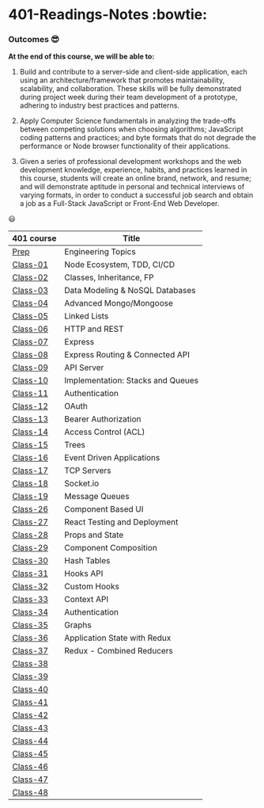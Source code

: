 # 401-Readings-Notes :bowtie:

### Outcomes :sunglasses:

**At the end of this course, we will be able to:**

1. Build and contribute to a server-side and client-side application, each using an architecture/framework that promotes maintainability, scalability, and collaboration. These skills will be fully demonstrated during project week during their team development of a prototype, adhering to industry best practices and patterns.

1. Apply Computer Science fundamentals in analyzing the trade-offs between competing solutions when choosing algorithms; JavaScript coding patterns and practices; and byte formats that do not degrade the performance or Node browser functionality of their applications.

1. Given a series of professional development workshops and the web development knowledge, experience, habits, and practices learned in this course, students will create an online brand, network, and resume; and will demonstrate aptitude in personal and technical interviews of varying formats, in order to conduct a successful job search and obtain a job as a Full-Stack JavaScript or Front-End Web Developer.

:smiley:

| 401 course                                                              | Title                             |
| ----------------------------------------------------------------------- | --------------------------------- |
| [Prep](https://yasminadaileh1.github.io/401-reading-notes/prep)         | Engineering Topics                |
| [Class-01](https://yasminadaileh1.github.io/401-reading-notes/class-01) | Node Ecosystem, TDD, CI/CD        |
| [Class-02](https://yasminadaileh1.github.io/401-reading-notes/class-02) | Classes, Inheritance, FP          |
| [Class-03](https://yasminadaileh1.github.io/401-reading-notes/class-03) | Data Modeling & NoSQL Databases   |
| [Class-04](https://yasminadaileh1.github.io/401-reading-notes/class-04) | Advanced Mongo/Mongoose           |
| [Class-05](https://yasminadaileh1.github.io/401-reading-notes/class-05) | Linked Lists                      |
| [Class-06](https://yasminadaileh1.github.io/401-reading-notes/class-06) | HTTP and REST                     |
| [Class-07](https://yasminadaileh1.github.io/401-reading-notes/class-07) | Express                           |
| [Class-08](https://yasminadaileh1.github.io/401-reading-notes/class-08) | Express Routing & Connected API   |
| [Class-09](https://yasminadaileh1.github.io/401-reading-notes/class-09) | API Server                        |
| [Class-10](https://yasminadaileh1.github.io/401-reading-notes/class-10) | Implementation: Stacks and Queues |
| [Class-11](https://yasminadaileh1.github.io/401-reading-notes/class-11) | Authentication                    |
| [Class-12](https://yasminadaileh1.github.io/401-reading-notes/class-12) | OAuth                             |
| [Class-13](https://yasminadaileh1.github.io/401-reading-notes/class-13) | Bearer Authorization              |
| [Class-14](https://yasminadaileh1.github.io/401-reading-notes/class-14) | Access Control (ACL)              |
| [Class-15](https://yasminadaileh1.github.io/401-reading-notes/class-15) | Trees                             |
| [Class-16](https://yasminadaileh1.github.io/401-reading-notes/class-16) | Event Driven Applications         |
| [Class-17](https://yasminadaileh1.github.io/401-reading-notes/class-17) | TCP Servers                       |
| [Class-18](https://yasminadaileh1.github.io/401-reading-notes/class-18) | Socket.io                         |
| [Class-19](https://yasminadaileh1.github.io/401-reading-notes/class-19) | Message Queues                    |
| [Class-26](https://yasminadaileh1.github.io/401-reading-notes/class-26) | Component Based UI                |
| [Class-27](https://yasminadaileh1.github.io/401-reading-notes/class-27) | React Testing and Deployment      |
| [Class-28](https://yasminadaileh1.github.io/401-reading-notes/class-28) | Props and State                   |
| [Class-29](https://yasminadaileh1.github.io/401-reading-notes/class-29) | Component Composition             |
| [Class-30](https://yasminadaileh1.github.io/401-reading-notes/class-30) | Hash Tables                       |
| [Class-31](https://yasminadaileh1.github.io/401-reading-notes/class-31) | Hooks API                         |
| [Class-32](https://yasminadaileh1.github.io/401-reading-notes/class-32) | Custom Hooks                      |
| [Class-33](https://yasminadaileh1.github.io/401-reading-notes/class-33) | Context API                       |
| [Class-34](https://yasminadaileh1.github.io/401-reading-notes/class-34) | Authentication                    |
| [Class-35](https://yasminadaileh1.github.io/401-reading-notes/class-35) | Graphs                            |
| [Class-36](https://yasminadaileh1.github.io/401-reading-notes/class-36) | Application State with Redux      |
| [Class-37](https://yasminadaileh1.github.io/401-reading-notes/class-37) | Redux - Combined Reducers         |
| [Class-38](https://yasminadaileh1.github.io/401-reading-notes/class-38) |                                   |
| [Class-39](https://yasminadaileh1.github.io/401-reading-notes/class-39) |                                   |
| [Class-40](https://yasminadaileh1.github.io/401-reading-notes/class-40) |                                   |
| [Class-41](https://yasminadaileh1.github.io/401-reading-notes/class-41) |                                   |
| [Class-42](https://yasminadaileh1.github.io/401-reading-notes/class-42) |                                   |
| [Class-43](https://yasminadaileh1.github.io/401-reading-notes/class-43) |                                   |
| [Class-44](https://yasminadaileh1.github.io/401-reading-notes/class-44) |                                   |
| [Class-45](https://yasminadaileh1.github.io/401-reading-notes/class-45) |                                   |
| [Class-46](https://yasminadaileh1.github.io/401-reading-notes/class-46) |                                   |
| [Class-47](https://yasminadaileh1.github.io/401-reading-notes/class-47) |                                   |
| [Class-48](https://yasminadaileh1.github.io/401-reading-notes/class-48) |                                   |
